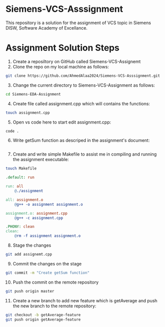 # Siemens-VCS-Asssignment
This repository is a solution for the assignment of VCS topic in Siemens DISW, Software Academy of Excellance.

# Assignment Solution Steps
1. Create a reposiltory on GitHub called Siemens-VCS-Assignemt
2. Clone the repo on my local machine as follows:
```bash
git clone https://github.com/AhmedAlaa2024/Siemens-VCS-Asssignment.git
```
3. Change the current directory to Siemens-VCS-Assignment as follows:
```bash
cd Siemens-EDA-Assignment
```
4. Create file called assignment.cpp which will contains the functions:
```bash
touch assignment.cpp
```
5. Open vs code here to start edit assignment.cpp:
```bash
code .
```
6. Write getSum function as descriped in the assignment's document:
```c++

```
7. Create and write simple Makefile to assist me in compiling and running the assignment executable:
```bash
touch Makefile
```
```Makefile
.default: run

run: all
	@./assignment

all: assignment.o
	@g++ -o assignment assignment.o

assignment.o: assignment.cpp
	@g++ -c assignment.cpp

.PHONY: clean
clean:
	@rm -f assignment assignment.o
```
8. Stage the changes
```bash
git add assignemt.cpp
```
9. Commit the changes on the stage
```bash
git commit -m "Create getSum function"
```
10. Push the commit on the remote repository
```bash
git push origin master
```
11. Create a new branch to add new feature which is getAverage and push the new branch to the remote repository:
```bash
git checkout -b getAverage-feature
git push origin getAverage-feature
```